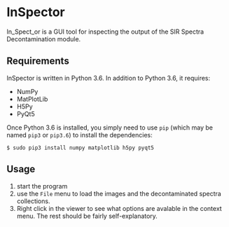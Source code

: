# InSpector

In_Spect_or is a GUI tool for inspecting the output of the SIR Spectra Decontamination module.

## Requirements

InSpector is written in Python 3.6. In addition to Python 3.6, it requires:

* NumPy
* MatPlotLib
* H5Py
* PyQt5

Once Python 3.6 is installed, you simply need to use `pip` (which may be named `pip3` or `pip3.6`)
to install the dependencies:

```
$ sudo pip3 install numpy matplotlib h5py pyqt5
```

## Usage

1. start the program
2. use the `File` menu to load the images and the decontaminated spectra collections.
3. Right click in the viewer to see what options are avalable in the context menu. The rest should be fairly self-explanatory.
